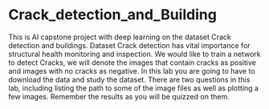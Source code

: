 # Crack_detection_and_Building
This is AI capstone project with deep learning on the dataset Crack detection and buildings. Dataset 
Crack detection has vital importance for structural health monitoring and inspection. We would like to train a network to detect Cracks, we will denote the images that contain cracks as positive and images with no cracks as negative. In this lab you are going to have to download the data and study the dataset. There are two questions in this lab, including listing the path to some of the image files as well as plotting a few images. Remember the results as you will be quizzed on them.
